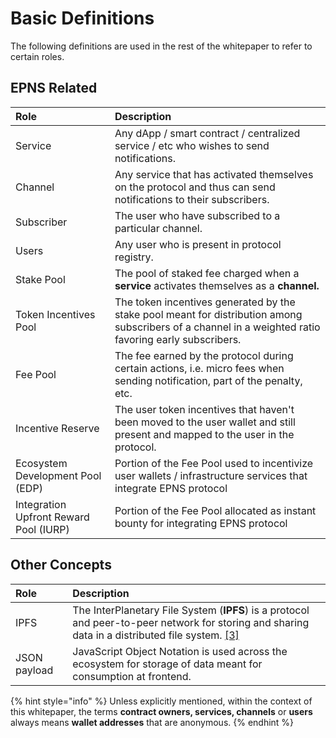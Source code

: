 # Basic Definitions

The following definitions are used in the rest of the whitepaper to refer to certain roles. 

## EPNS Related

| **Role** | Description |
| :--- | :--- |
| Service | Any dApp / smart contract / centralized service / etc who wishes to send notifications. |
| Channel | Any service that has activated themselves on the protocol and thus can send notifications to their subscribers. |
| Subscriber | The user who have subscribed to a particular channel. |
| Users | Any user who is present in protocol registry. |
| Stake Pool | The pool of staked fee charged when a **service** activates themselves as a **channel.** |
| Token Incentives Pool | The token incentives generated by the stake pool meant for distribution among subscribers of a channel in a weighted ratio favoring early subscribers. |
| Fee Pool | The fee earned by the protocol during certain actions, i.e. micro fees when sending notification, part of the penalty, etc. |
| Incentive Reserve | The user token incentives that haven't been moved to the user wallet and still present and mapped to the user in the protocol. |
| Ecosystem Development Pool \(EDP\) | Portion of the Fee Pool used to incentivize user wallets / infrastructure services that integrate EPNS protocol |
| Integration Upfront Reward Pool \(IURP\) | Portion of the Fee Pool allocated as instant bounty for integrating EPNS protocol |

## Other Concepts

| **Role** | Description |
| :--- | :--- |
| IPFS | The InterPlanetary File System \(**IPFS**\) is a protocol and peer-to-peer network for storing and sharing data in a distributed file system. [\[3\]](../../references-section/references.md) |
| JSON payload | JavaScript Object Notation is used across the ecosystem for storage of data meant for consumption at frontend. |

{% hint style="info" %}
Unless explicitly mentioned, within the context of this whitepaper, the terms **contract owners, services, channels** or **users** always means **wallet addresses** that are anonymous.
{% endhint %}


